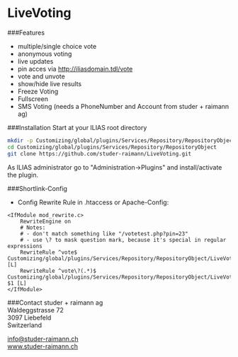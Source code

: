 LiveVoting
==========
###Features
- multiple/single choice vote
- anonymous voting
- live updates
- pin acces via http://iliasdomain.tdl/vote
- vote and unvote
- show/hide live results
- Freeze Voting
- Fullscreen
- SMS Voting (needs a PhoneNumber and Account from studer + raimann ag)

###Installation
Start at your ILIAS root directory  
```bash
mkdir -p Customizing/global/plugins/Services/Repository/RepositoryObject  
cd Customizing/global/plugins/Services/Repository/RepositoryObject
git clone https://github.com/studer-raimann/LiveVoting.git  
```  
As ILIAS administrator go to "Administration->Plugins" and install/activate the plugin.  

###Shortlink-Config
- Config Rewrite Rule in .htaccess or Apache-Config:
```apacheconf
<IfModule mod_rewrite.c>
	RewriteEngine on
	# Notes:
	# - don't match something like "/votetest.php?pin=23"
	# - use \? to mask question mark, because it's special in regular expressions
	RewriteRule ^vote$ Customizing/global/plugins/Services/Repository/RepositoryObject/LiveVoting/pin.php [L]
	RewriteRule ^vote\?(.*)$ Customizing/global/plugins/Services/Repository/RepositoryObject/LiveVoting/pin.php?$1 [L]
</IfModule>
```

###Contact
studer + raimann ag  
Waldeggstrasse 72  
3097 Liebefeld  
Switzerland  

info@studer-raimann.ch  
www.studer-raimann.ch


